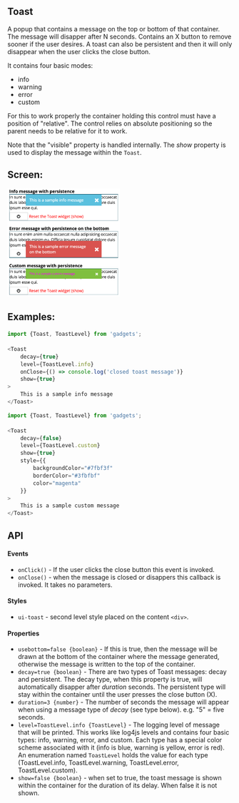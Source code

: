 <a name="module_Toast"></a>

## Toast
A popup that contains a message on the top or bottom of that container.
The message will disapper after N seconds.  Contains an X button to remove
sooner if the user desires.  A toast can also be persistent and then it
will only disappear when the user clicks the close button.

It contains four basic modes:

- info
- warning
- error
- custom

For this to work properly the container holding this control must have a
position of "relative".  The control relies on absolute positioning so the
parent needs to be relative for it to work.

Note that the "visible" property is handled internally.  The *show* property
is used to display the message within the `Toast`.

## Screen:
<img src="https://github.com/jmquigley/gadgets/blob/master/images/toast.png" width="50%" />

## Examples:

```javascript
import {Toast, ToastLevel} from 'gadgets';

<Toast
    decay={true}
    level={ToastLevel.info}
    onClose={() => console.log('closed toast message')}
    show={true}
>
    This is a sample info message
</Toast>
```

```javascript
import {Toast, ToastLevel} from 'gadgets';

<Toast
    decay={false}
    level={ToastLevel.custom}
    show={true}
    style={{
        backgroundColor="#7fbf3f"
        borderColor="#3fbfbf"
        color="magenta"
    }}
>
    This is a sample custom message
</Toast>
```

## API
#### Events
- `onClick()` - If the user clicks the close button this event is invoked.
- `onClose()` - when the message is closed or disappers this callback is
invoked.  It takes no parameters.

#### Styles
- `ui-toast` - second level style placed on the content `<div>`.

#### Properties
- `usebottom=false {boolean}` - If this is true, then the message will be
drawn at the bottom of the container where the message generated,
otherwise the message is written to the top of the container.
- `decay=true {boolean}` - There are two types of Toast messages: decay and
persistent.  The decay type, when this property is true, will automatically
disapper after *duration*  seconds.  The persistent type will stay within
the container until the user presses the close button (X).
- `duration=3 {number}` - The number of seconds the message will appear when
using a message type of *decay* (see type below). e.g. "5" = five seconds.
- `level=ToastLevel.info {ToastLevel}` - The logging level of message that
will be printed.  This works like log4js levels and contains four basic
types: info, warning, error, and custom.  Each type has a special color scheme
associated with it (info is blue, warning is yellow, error is red).  An enumeration
named `ToastLevel` holds the value for each type (ToastLevel.info,
ToastLevel.warning, ToastLevel.error, ToastLevel.custom).
- `show=false {boolean}` - when set to true, the toast message is shown within
the container for the duration of its delay.  When false it is not shown.

